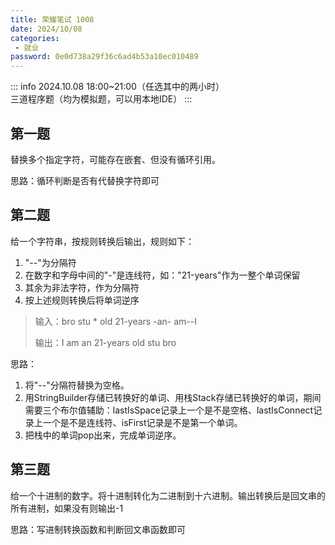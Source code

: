 ```yaml
---
title: 荣耀笔试 1008
date: 2024/10/08
categories:
 - 就业
password: 0e0d738a29f36c6ad4b53a10ec010489
---
```

::: info
2024.10.08 18:00~21:00（任选其中的两小时）<br/>
三道程序题（均为模拟题，可以用本地IDE）
:::

## 第一题
替换多个指定字符，可能存在嵌套、但没有循环引用。

思路：循环判断是否有代替换字符即可

## 第二题
给一个字符串，按规则转换后输出，规则如下：
1. "--"为分隔符
2. 在数字和字母中间的"-"是连线符，如："21-years"作为一整个单词保留
3. 其余为非法字符，作为分隔符
4. 按上述规则转换后将单词逆序

> 输入：bro stu * old 21-years -an- am--I
> 
> 输出：I am an 21-years old stu bro

思路：
1. 将"--"分隔符替换为空格。
2. 用StringBuilder存储已转换好的单词、用栈Stack存储已转换好的单词，期间需要三个布尔值辅助：lastIsSpace记录上一个是不是空格、lastIsConnect记录上一个是不是连线符、isFirst记录是不是第一个单词。
3. 把栈中的单词pop出来，完成单词逆序。

## 第三题
给一个十进制的数字。将十进制转化为二进制到十六进制。输出转换后是回文串的所有进制，如果没有则输出-1

思路：写进制转换函数和判断回文串函数即可
